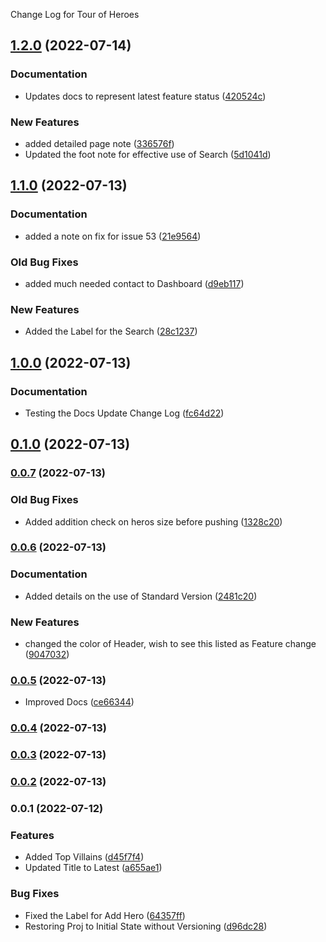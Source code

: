 Change Log for Tour of Heroes
## [1.2.0](https://github.com/mkumar83/toh-pt6/compare/v1.1.0...v1.2.0) (2022-07-14)


### Documentation

* Updates docs to represent latest feature status ([420524c](https://github.com/mkumar83/toh-pt6/commit/420524c890da9e4310cc7285c09a51e42df47b3c))


### New Features

* added detailed page note ([336576f](https://github.com/mkumar83/toh-pt6/commit/336576f417cae4f7a9ea682aff938080c17a3e4a))
* Updated the foot note for effective use of Search ([5d1041d](https://github.com/mkumar83/toh-pt6/commit/5d1041d7cfacca5e3da538411bdad38562b5a7fb))

## [1.1.0](https://github.com/mkumar83/toh-pt6/compare/v1.0.0...v1.1.0) (2022-07-13)


### Documentation

* added a note on fix for issue 53 ([21e9564](https://github.com/mkumar83/toh-pt6/commit/21e95649a2e5136cff2db4c1a3b221c6cb2ce992))


### Old Bug Fixes

* added much needed contact to Dashboard ([d9eb117](https://github.com/mkumar83/toh-pt6/commit/d9eb11797d1f1ca434af47dd5decf8869b72985f))


### New Features

* Added the Label for the Search ([28c1237](https://github.com/mkumar83/toh-pt6/commit/28c123745299b2762ff7b30cb9d5ac0ccf050e61))

## [1.0.0](https://github.com/mkumar83/toh-pt6/compare/v0.1.0...v1.0.0) (2022-07-13)


### Documentation

* Testing the Docs Update Change Log ([fc64d22](https://github.com/mkumar83/toh-pt6/commit/fc64d221a93a56d6cb81b4468f5940a2d76a8981))

## [0.1.0](https://github.com/mkumar83/toh-pt6/compare/v0.0.7...v0.1.0) (2022-07-13)

### [0.0.7](https://github.com/mkumar83/toh-pt6/compare/v0.0.6...v0.0.7) (2022-07-13)


### Old Bug Fixes

* Added addition check on heros size before pushing ([1328c20](https://github.com/mkumar83/toh-pt6/commit/1328c201c143f7ebc0f7527844653fb76594e489))

### [0.0.6](https://github.com/mkumar83/toh-pt6/compare/v0.0.5...v0.0.6) (2022-07-13)


### Documentation

* Added details on the use of Standard Version ([2481c20](https://github.com/mkumar83/toh-pt6/commit/2481c2016b5b1dd61c55e4d47ff0b99d7049f5c5))


### New Features

* changed the color of Header, wish to see this listed as Feature change ([9047032](https://github.com/mkumar83/toh-pt6/commit/9047032d7e8f704921c15263a55e1c3426e501e8))

### [0.0.5](https://github.com/mkumar83/toh-pt6/compare/v0.0.4...v0.0.5) (2022-07-13)


* Improved Docs ([ce66344](https://github.com/mkumar83/toh-pt6/commit/ce66344b9ce797d2b78dcf30a5073d70a3273782))

### [0.0.4](https://github.com/mkumar83/toh-pt6/compare/v0.0.3...v0.0.4) (2022-07-13)

### [0.0.3](https://github.com/mkumar83/toh-pt6/compare/v0.0.2...v0.0.3) (2022-07-13)

### [0.0.2](https://github.com/mkumar83/toh-pt6/compare/v0.0.1...v0.0.2) (2022-07-13)

### 0.0.1 (2022-07-12)


### Features

* Added Top Villains ([d45f7f4](https://github.com/mkumar83/toh-pt6/commit/d45f7f4eda3f3f174ac84f7e781c558e3869a576))
* Updated Title to Latest ([a655ae1](https://github.com/mkumar83/toh-pt6/commit/a655ae191b14b633fb6321f8e6ce910b53f52631))


### Bug Fixes

* Fixed the Label for Add Hero ([64357ff](https://github.com/mkumar83/toh-pt6/commit/64357ff570e6ef3ec45ca649c4c3f6e497835661))
* Restoring Proj to Initial State without Versioning ([d96dc28](https://github.com/mkumar83/toh-pt6/commit/d96dc2830dc0514a450d11906abeb2059e231660))
